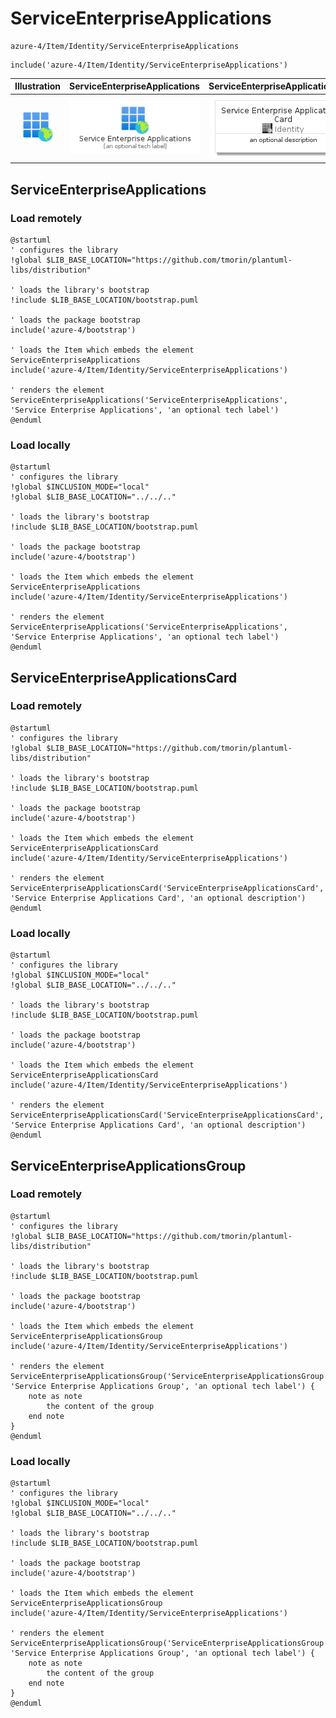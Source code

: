 # ServiceEnterpriseApplications


```text
azure-4/Item/Identity/ServiceEnterpriseApplications
```

```text
include('azure-4/Item/Identity/ServiceEnterpriseApplications')
```



| Illustration | ServiceEnterpriseApplications | ServiceEnterpriseApplicationsCard | ServiceEnterpriseApplicationsGroup |
| :---: | :---: | :---: | :---: |
| ![illustration for Illustration](../../../azure-4/Item/Identity/ServiceEnterpriseApplications.png) | ![illustration for ServiceEnterpriseApplications](../../../azure-4/Item/Identity/ServiceEnterpriseApplications.Local.png) | ![illustration for ServiceEnterpriseApplicationsCard](../../../azure-4/Item/Identity/ServiceEnterpriseApplicationsCard.Local.png) | ![illustration for ServiceEnterpriseApplicationsGroup](../../../azure-4/Item/Identity/ServiceEnterpriseApplicationsGroup.Local.png) |




## ServiceEnterpriseApplications

### Load remotely
```plantuml
@startuml
' configures the library
!global $LIB_BASE_LOCATION="https://github.com/tmorin/plantuml-libs/distribution"

' loads the library's bootstrap
!include $LIB_BASE_LOCATION/bootstrap.puml

' loads the package bootstrap
include('azure-4/bootstrap')

' loads the Item which embeds the element ServiceEnterpriseApplications
include('azure-4/Item/Identity/ServiceEnterpriseApplications')

' renders the element
ServiceEnterpriseApplications('ServiceEnterpriseApplications', 'Service Enterprise Applications', 'an optional tech label')
@enduml
```

### Load locally
```plantuml
@startuml
' configures the library
!global $INCLUSION_MODE="local"
!global $LIB_BASE_LOCATION="../../.."

' loads the library's bootstrap
!include $LIB_BASE_LOCATION/bootstrap.puml

' loads the package bootstrap
include('azure-4/bootstrap')

' loads the Item which embeds the element ServiceEnterpriseApplications
include('azure-4/Item/Identity/ServiceEnterpriseApplications')

' renders the element
ServiceEnterpriseApplications('ServiceEnterpriseApplications', 'Service Enterprise Applications', 'an optional tech label')
@enduml
```

## ServiceEnterpriseApplicationsCard

### Load remotely
```plantuml
@startuml
' configures the library
!global $LIB_BASE_LOCATION="https://github.com/tmorin/plantuml-libs/distribution"

' loads the library's bootstrap
!include $LIB_BASE_LOCATION/bootstrap.puml

' loads the package bootstrap
include('azure-4/bootstrap')

' loads the Item which embeds the element ServiceEnterpriseApplicationsCard
include('azure-4/Item/Identity/ServiceEnterpriseApplications')

' renders the element
ServiceEnterpriseApplicationsCard('ServiceEnterpriseApplicationsCard', 'Service Enterprise Applications Card', 'an optional description')
@enduml
```

### Load locally
```plantuml
@startuml
' configures the library
!global $INCLUSION_MODE="local"
!global $LIB_BASE_LOCATION="../../.."

' loads the library's bootstrap
!include $LIB_BASE_LOCATION/bootstrap.puml

' loads the package bootstrap
include('azure-4/bootstrap')

' loads the Item which embeds the element ServiceEnterpriseApplicationsCard
include('azure-4/Item/Identity/ServiceEnterpriseApplications')

' renders the element
ServiceEnterpriseApplicationsCard('ServiceEnterpriseApplicationsCard', 'Service Enterprise Applications Card', 'an optional description')
@enduml
```

## ServiceEnterpriseApplicationsGroup

### Load remotely
```plantuml
@startuml
' configures the library
!global $LIB_BASE_LOCATION="https://github.com/tmorin/plantuml-libs/distribution"

' loads the library's bootstrap
!include $LIB_BASE_LOCATION/bootstrap.puml

' loads the package bootstrap
include('azure-4/bootstrap')

' loads the Item which embeds the element ServiceEnterpriseApplicationsGroup
include('azure-4/Item/Identity/ServiceEnterpriseApplications')

' renders the element
ServiceEnterpriseApplicationsGroup('ServiceEnterpriseApplicationsGroup', 'Service Enterprise Applications Group', 'an optional tech label') {
    note as note
        the content of the group
    end note
}
@enduml
```

### Load locally
```plantuml
@startuml
' configures the library
!global $INCLUSION_MODE="local"
!global $LIB_BASE_LOCATION="../../.."

' loads the library's bootstrap
!include $LIB_BASE_LOCATION/bootstrap.puml

' loads the package bootstrap
include('azure-4/bootstrap')

' loads the Item which embeds the element ServiceEnterpriseApplicationsGroup
include('azure-4/Item/Identity/ServiceEnterpriseApplications')

' renders the element
ServiceEnterpriseApplicationsGroup('ServiceEnterpriseApplicationsGroup', 'Service Enterprise Applications Group', 'an optional tech label') {
    note as note
        the content of the group
    end note
}
@enduml
```

